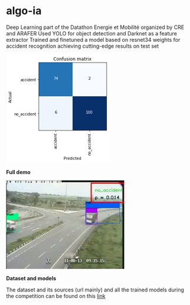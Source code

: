 # algo-ia

Deep Learning part of the Datathon Energie et Mobilité organized by CRE and ARAFER
Used YOLO for object detection and Darknet as a feature extractor
Trained and finetuned a model based on resnet34 weights for accident recognition achieving cutting-edge results on test set

![GitHub Logo](ressources/cm.png)

**Full demo**

![Demo](ressources/final_output.gif)

**Dataset and models**

The dataset and its sources (url mainly) and all the trained models during the competition can be found on this [link](https://drive.google.com/file/d/1_D-5OdCVTxRxY1lHZ1ooNzKMZQyo-tAZ/view?usp=sharing)
